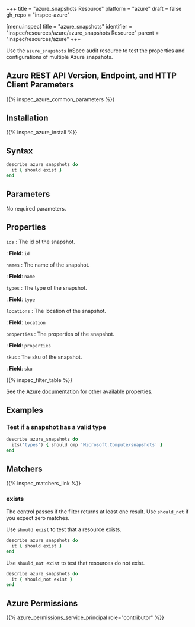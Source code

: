 +++
title = "azure_snapshots Resource"
platform = "azure"
draft = false
gh_repo = "inspec-azure"

[menu.inspec]
title = "azure_snapshots"
identifier = "inspec/resources/azure/azure_snapshots Resource"
parent = "inspec/resources/azure"
+++

Use the `azure_snapshots` InSpec audit resource to test the properties and configurations of multiple Azure snapshots.

## Azure REST API Version, Endpoint, and HTTP Client Parameters

{{% inspec_azure_common_parameters %}}

## Installation

{{% inspec_azure_install %}}

## Syntax

```ruby
describe azure_snapshots do
  it { should exist }
end
```

## Parameters

No required parameters.

## Properties

`ids`
: The id of the snapshot.

: **Field**: `id`

`names`
: The name of the snapshot.

: **Field**: `name`

`types`
: The type of the snapshot.

: **Field**: `type`

`locations`
: The location of the snapshot.

: **Field**: `location`

`properties`
: The properties of the snapshot.

: **Field**: `properties`

`skus`
: The sku of the snapshot.

: **Field**: `sku`

{{% inspec_filter_table %}}

See the [Azure documentation](https://learn.microsoft.com/en-us/rest/api/compute/snapshots/list-by-resource-group?tabs=HTTP) for other available properties.

## Examples

### Test if a snapshot has a valid type

```ruby
describe azure_snapshots do
  its('types') { should cmp 'Microsoft.Compute/snapshots' }
end
```

## Matchers

{{% inspec_matchers_link %}}

### exists

The control passes if the filter returns at least one result. Use `should_not` if you expect zero matches.

Use `should exist` to test that a resource exists.

```ruby
describe azure_snapshots do
  it { should exist }
end
```

Use `should_not exist` to test that resources do not exist.

```ruby
describe azure_snapshots do
  it { should_not exist }
end
```

## Azure Permissions

{{% azure_permissions_service_principal role="contributor" %}}
